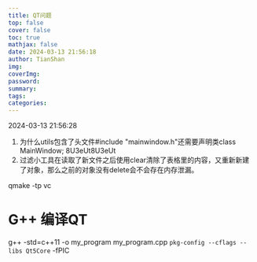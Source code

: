 ```yaml
---
title: QT问题
top: false
cover: false
toc: true
mathjax: false
date: 2024-03-13 21:56:18
author: TianShan
img: 
coverImg: 
password: 
summary: 
tags: 
categories:
---
```

2024-03-13 21:56:28
1. 为什么utils包含了头文件#include "mainwindow.h"还需要声明类class MainWindow;
8U3eUt8U3eUt
2. 过滤小工具在读取了新文件之后使用clear清除了表格里的内容，又重新新建了对象，那么之前的对象没有delete会不会存在内存泄漏。


qmake -tp vc

# G++ 编译QT
g++ -std=c++11 -o my_program my_program.cpp `pkg-config --cflags --libs Qt5Core` -fPIC
